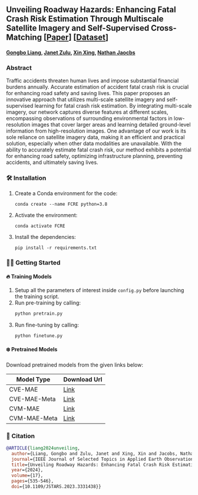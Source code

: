 ## Unveiling Roadway Hazards: Enhancing Fatal Crash Risk Estimation Through Multiscale Satellite Imagery and Self-Supervised Cross-Matching [[Paper](https://ieeexplore.ieee.org/stamp/stamp.jsp?tp=&arnumber=10313931)] [[Dataset]()]
#### [Gongbo Liang](http://www.gb-liang.com), [Janet Zulu](https://www.linkedin.com/in/janetzulu/), [Xin Xing](https://xtrigold.github.io), [Nathan Jaocbs](https://jacobsn.github.io/) 

### Abstract
Traffic accidents threaten human lives and impose substantial financial burdens annually. Accurate estimation of accident fatal crash risk is crucial for enhancing road safety and saving lives. This paper proposes an innovative approach that utilizes multi-scale satellite imagery and self-supervised learning for fatal crash risk estimation. By integrating multi-scale imagery, our network captures diverse features at different scales, encompassing observations of surrounding environmental factors in low-resolution images that cover larger areas and learning detailed ground-level information from high-resolution images. One advantage of our work is its sole reliance on satellite imagery data, making it an efficient and practical solution, especially when other data modalities are unavailable. With the ability to accurately estimate fatal crash risk, our method exhibits a potential for enhancing road safety, optimizing infrastructure planning, preventing accidents, and ultimately saving lives. 

### 🛠️ Installation
1. Create a Conda environment for the code:
   ```
   conda create --name FCRE python=3.8
   ```
2. Activate the environment:
   ```
   conda activate FCRE
   ```
3. Install the dependencies:
   ```
   pip install -r requirements.txt
   ```

### 👨‍💻 Getting Started 
#### 🔥 Training Models
1. Setup all the parameters of interest inside `config.py` before launching the training script.
2. Run pre-training by calling:
    ```bash
    python pretrain.py
    ```
3. Run fine-tuning by calling:
    ```bash
    python finetune.py
    ```

#### ❄️ Pretrained Models
Download pretrained models from the given links below:

|Model Type|Download Url|
|----------|--------|
|CVE-MAE|[Link](https://wustl.box.com/s/o1ooaunhaym7v1qj3yzj3vof0lskxyha)|
|CVE-MAE-Meta| [Link](https://wustl.box.com/s/fudo44eznjwejcp3vql14by20rqqayfy)|
|CVM-MAE| [Link](https://wustl.box.com/s/xuezslrnjxyz1d1ngtzvnm5ck2il4nx8)|
|CVM-MAE-Meta| [Link](https://wustl.box.com/s/c3nfbdmcigiogqskemyc4h5soveiya8n)|

### 📑 Citation
```bibtex
@ARTICLE{liang2024unveiling,
  author={Liang, Gongbo and Zulu, Janet and Xing, Xin and Jacobs, Nathan},
  journal={IEEE Journal of Selected Topics in Applied Earth Observations and Remote Sensing}, 
  title={Unveiling Roadway Hazards: Enhancing Fatal Crash Risk Estimation Through Multiscale Satellite Imagery and Self-Supervised Cross-Matching}, 
  year={2024},
  volume={17},
  pages={535-546},
  doi={10.1109/JSTARS.2023.3331438}}
```
